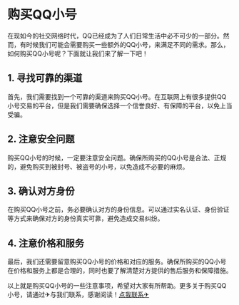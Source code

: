 # 购买QQ小号

在现如今的社交网络时代，QQ已经成为了人们日常生活中必不可少的一部分。然而，有时候我们可能会需要购买一些额外的QQ小号，来满足不同的需求。那么，如何购买QQ小号呢？下面就让我们来了解一下吧！

## 1. 寻找可靠的渠道

首先，我们需要找到一个可靠的渠道来购买QQ小号。在互联网上有很多提供QQ小号交易的平台，但是我们需要确保选择一个信誉良好、有保障的平台，以免上当受骗。

## 2. 注意安全问题

购买QQ小号的时候，一定要注意安全问题。确保所购买的QQ小号是合法、正规的，避免购买到被封号、被盗号的小号，以免造成不必要的麻烦。

## 3. 确认对方身份

在购买QQ小号之前，务必要确认对方的身份信息。可以通过实名认证、身份验证等方式来确保对方的身份真实可靠，避免造成交易纠纷。

## 4. 注意价格和服务

最后，我们还需要留意购买QQ小号的价格和对应的服务。确保所购买的QQ小号在价格和服务上都是合理的，同时也要了解清楚对方提供的售后服务和保障措施。

以上就是购买QQ小号的一些注意事项，希望对大家有所帮助。更多关于购买QQ小号，请通过✈与我们联系，感谢阅读！[点我联系✈](https://cn.k02.cc)
